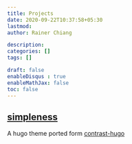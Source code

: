 ```yaml
---
title: Projects
date: 2020-09-22T10:37:58+05:30
lastmod: 
author: Rainer Chiang

description: 
categories: []
tags: []

draft: false
enableDisqus : true
enableMathJax: false
toc: false
---
```


## [simpleness](https://github.com/RainerChiang/simpleness)

A hugo theme ported form [contrast-hugo](https://github.com/niklasbuschmann/contrast-hugo)
